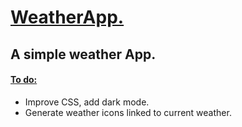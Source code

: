 <h1> <ins> WeatherApp. </ins>  </h1> 
<h2> A simple weather App.  </h2>
<h4> <ins> To do: </ins></h4>
<ul> 
  <li> Improve CSS, add dark mode. </li>
  <li> Generate weather icons linked to current weather. </li>
</ul>

